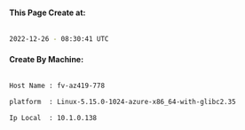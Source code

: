 
   
#### This Page Create at:

```bash

2022-12-26 - 08:30:41 UTC

```

#### Create By Machine:

```bash

Host Name : fv-az419-778

platform  : Linux-5.15.0-1024-azure-x86_64-with-glibc2.35

Ip Local  : 10.1.0.138

```

